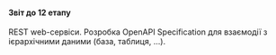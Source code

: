#### Звіт до 12 етапу

REST web-сервіси. Розробка OpenAPI Specification для взаємодії з ієрархічними даними (база, таблиця, ...).
